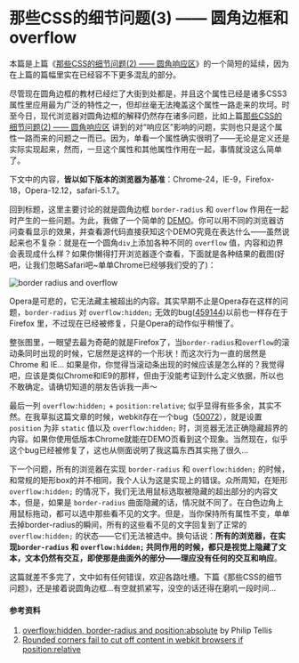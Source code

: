 # 那些CSS的细节问题(3) —— 圆角边框和overflow

本篇是上篇《[那些CSS的细节问题(2) —— 圆角响应区](https://swordair.com/details-in-css-part-2-rounded-response-area/)》的一个简短的延续，因为在上篇的篇幅里实在已经容不下更多混乱的部分。


尽管现在圆角边框的教材已经烂了大街到处都是，并且这个属性已经是诸多CSS3属性里应用最为广泛的特性之一，但却丝毫无法掩盖这个属性一路走来的坎坷。时至今日，现代浏览器对圆角边框的解释仍然存在诸多问题，比如上篇[那些CSS的细节问题(2) —— 圆角响应区](https://swordair.com/details-in-css-part-2-rounded-response-area/) 讲到的对“响应区”影响的问题，实则也只是这个属性一路而来的问题之一而已。因为，单看一个属性确实很明了——无论是定义还是实际实现起来，然而，一旦这个属性和其他属性作用在一起，事情就没这么简单了。

下文中的内容，**皆以如下版本的浏览器为基准**：Chrome-24，IE-9，Firefox-18，Opera-12.12，safari-5.1.7。



回到标题，这里主要讨论的就是圆角边框 `border-radius` 和 `overflow` 作用在一起时产生的一些问题。为此，我做了一个简单的 [DEMO](http://www.swordair.com/demos/border-radius-and-overflow-scrollbar/)。你可以用不同的浏览器访问查看显示的效果，并查看源代码直接获知这个DEMO究竟在表达什么——虽然说起来也不复杂：就是在一个圆角`div`上添加各种不同的 `overflow` 值，内容和边界会表现成什么样？如果你懒得打开浏览器逐个查看，下面就是各种结果的截图(好吧，让我们忽略Safari吧~单单Chrome已经够我们受的了)：

![border radius and overflow](https://swordair.com/content/images/2014/Jan/border_radius_and_overflow.png)

Opera是可悲的，它无法藏主被超出的内容。其实早期不止是Opera存在这样的问题，`border-radius` 对 `overflow:hidden;` 无效的bug([459144](https://bugzilla.mozilla.org/show_bug.cgi?id=459144))以前也一样存在于 Firefox 里，不过现在已经被修复，只是Opera的动作似乎稍慢了。

整张图里，一眼望去最为奇葩的就是Firefox了，当`border-radius`和`overflow`的滚动条同时出现的时候，它居然是这样的一个形状！而这次行为一直的居然是Chrome 和 IE... 如果是你，你觉得当滚动条出现的时候应该是怎么样的？我觉得吧，应该是类似Chrome和IE9的那样，但由于没能考证到什么定义依据，所以也不敢确定。请确切知道的朋友告诉我一声～

最后一列 `overflow:hidden;` + `position:relative`; 似乎显得有些多余，其实不然。在我草拟这篇文章的时候，webkit存在一个bug（[50072](https://bugs.webkit.org/show_bug.cgi?id=50072)），就是设置 `position` 为非 `static` 值以及 `overflow:hidden;` 时，浏览器无法正确隐藏超界的内容。如果你使用低版本Chrome就能在DEMO页看到这个现象。当然现在，似乎这个bug已经被修复了，这也从侧面说明了我这篇东西其实拖了很久...

下一个问题，所有的浏览器在实现 `border-radius` 和 `overflow:hidden;` 的时候，和常规的矩形box的并不相同，我个人认为这是实现上的错误。众所周知，在矩形`overflow:hidden;` 的情况下，我们无法用鼠标选取被隐藏的超出部分的内容文本，但是，如果是 `border-radius` 曲面隐藏的话，情况就不同了。在白色边角上用鼠标拖动，都可以选中那些看不见的文字。但是，当你保持所有属性不变，单单去掉border-radius的瞬间，所有的这些看不见的文字回复到了正常的 `overflow:hidden;` 的状态——它们无法被选中。换句话说：**所有的浏览器，在实现`border-radius` 和 `overflow:hidden;` 共同作用的时候，都只是视觉上隐藏了文本，文本仍然有交互，即使那是曲面外的部分——理应没有任何的交互和响应**。

这篇就差不多完了，文中如有任何错误，欢迎各路吐槽。下篇《那些CSS的细节问题》，还是接着说圆角边框...有空就抓紧写，没空的话还得在磨叽一段时间...

#### 参考资料

1. [overflow:hidden, border-radius and position:absolute](http://tech.bluesmoon.info/2011/04/overflowhidden-border-radius-and.html) by Philip Tellis
2. [Rounded corners fail to cut off content in webkit browsers if position:relative](http://stackoverflow.com/questions/6144398/rounded-corners-fail-to-cut-off-content-in-webkit-browsers-if-positionrelative)